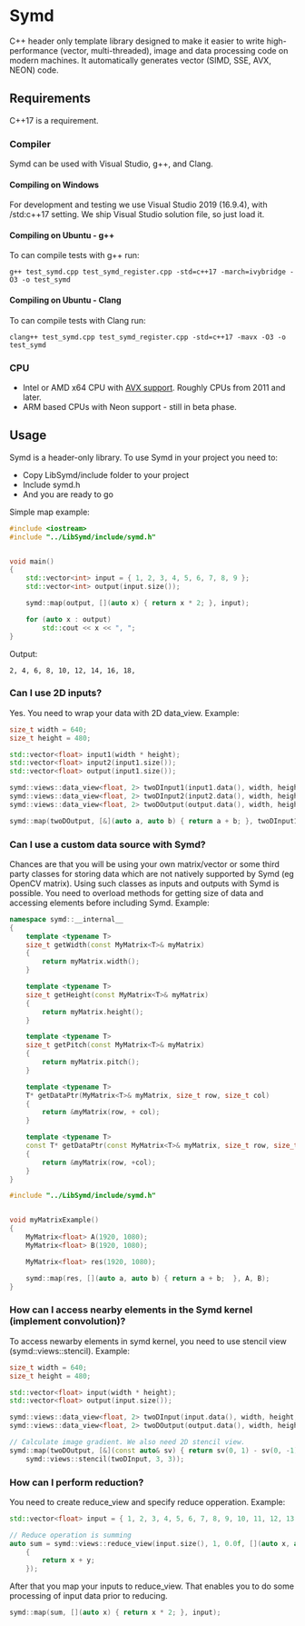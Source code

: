 # Symd
C++ header only template library designed to make it easier to write high-performance (vector, multi-threaded), image and data processing code on modern machines. It automatically generates vector (SIMD, SSE, AVX, NEON) code.

## Requirements

C++17 is a requirement.

### Compiler

Symd can be used with Visual Studio, g++, and Clang.

#### Compiling on Windows

For development and testing we use Visual Studio 2019 (16.9.4), with /std:c++17 setting. 
We ship Visual Studio solution file, so just load it.

#### Compiling on Ubuntu - g++

To can compile tests with g++ run:

```
g++ test_symd.cpp test_symd_register.cpp -std=c++17 -march=ivybridge -O3 -o test_symd
```

#### Compiling on Ubuntu - Clang

To can compile tests with Clang run:

```
clang++ test_symd.cpp test_symd_register.cpp -std=c++17 -mavx -O3 -o test_symd
```

### CPU

 * Intel or AMD x64 CPU with [AVX support](https://en.wikipedia.org/wiki/Advanced_Vector_Extensions). Roughly CPUs from 2011 and later.
 * ARM based CPUs with Neon support - still in beta phase.

## Usage
Symd is a header-only library. To use Symd in your project you need to:

 * Copy LibSymd/include folder to your project
 * Include symd.h
 * And you are ready to go

Simple map example:

```cpp
#include <iostream>
#include "../LibSymd/include/symd.h"


void main()
{
    std::vector<int> input = { 1, 2, 3, 4, 5, 6, 7, 8, 9 };
    std::vector<int> output(input.size());

    symd::map(output, [](auto x) { return x * 2; }, input);

    for (auto x : output)
        std::cout << x << ", ";
}
```

Output:

```
2, 4, 6, 8, 10, 12, 14, 16, 18,
```

### Can I use 2D inputs?

Yes. You need to wrap your data with 2D data_view. Example:

```cpp
size_t width = 640;
size_t height = 480;

std::vector<float> input1(width * height);
std::vector<float> input2(input1.size());
std::vector<float> output(input1.size());

symd::views::data_view<float, 2> twoDInput1(input1.data(), width, height, width);
symd::views::data_view<float, 2> twoDInput2(input2.data(), width, height, width);
symd::views::data_view<float, 2> twoDOutput(output.data(), width, height, width);

symd::map(twoDOutput, [&](auto a, auto b) { return a + b; }, twoDInput1, twoDInput2);
```

### Can I use a custom data source with Symd?

Chances are that you will be using your own matrix/vector or some third party classes for storing data which are not natively supported by Symd (eg OpenCV matrix). 
Using such classes as inputs and outputs with Symd is possible. You need to overload methods for getting size of data and accessing elements before including Symd. Example:

```cpp
namespace symd::__internal__
{
    template <typename T>
    size_t getWidth(const MyMatrix<T>& myMatrix)
    {
        return myMatrix.width();
    }

    template <typename T>
    size_t getHeight(const MyMatrix<T>& myMatrix)
    {
        return myMatrix.height();
    }

    template <typename T>
    size_t getPitch(const MyMatrix<T>& myMatrix)
    {
        return myMatrix.pitch();
    }

    template <typename T>
    T* getDataPtr(MyMatrix<T>& myMatrix, size_t row, size_t col)
    {
        return &myMatrix(row, + col);
    }

    template <typename T>
    const T* getDataPtr(const MyMatrix<T>& myMatrix, size_t row, size_t col)
    {
        return &myMatrix(row, +col);
    }
}

#include "../LibSymd/include/symd.h"


void myMatrixExample()
{
    MyMatrix<float> A(1920, 1080);
    MyMatrix<float> B(1920, 1080);

    MyMatrix<float> res(1920, 1080);

    symd::map(res, [](auto a, auto b) { return a + b;  }, A, B);
}
```


### How can I access nearby elements in the Symd kernel (implement convolution)?

To access newarby elements in symd kernel, you need to use stencil view (symd::views::stencil). Example:

```cpp
size_t width = 640;
size_t height = 480;

std::vector<float> input(width * height);
std::vector<float> output(input.size());

symd::views::data_view<float, 2> twoDInput(input.data(), width, height, width);
symd::views::data_view<float, 2> twoDOutput(output.data(), width, height, width);

// Calculate image gradient. We also need 2D stencil view.
symd::map(twoDOutput, [&](const auto& sv) { return sv(0, 1) - sv(0, -1); },
	symd::views::stencil(twoDInput, 3, 3));
```


### How can I perform reduction?

You need to create reduce_view and specify reduce opperation. Example:

```cpp
std::vector<float> input = { 1, 2, 3, 4, 5, 6, 7, 8, 9, 10, 11, 12, 13, 14, 15, 16, 17, 18 };

// Reduce operation is summing
auto sum = symd::views::reduce_view(input.size(), 1, 0.0f, [](auto x, auto y)
    {
        return x + y;
    });
```

After that you map your inputs to reduce_view. That enables you to do some processing of input data prior to reducing.

```cpp
symd::map(sum, [](auto x) { return x * 2; }, input);
```




